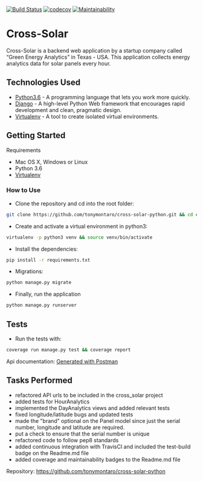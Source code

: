[![Build Status](https://travis-ci.org/tonymontaro/cross-solar-python.svg?branch=master)](https://travis-ci.org/tonymontaro/cross-solar-python)
[![codecov](https://codecov.io/gh/tonymontaro/cross-solar-python/branch/master/graph/badge.svg)](https://codecov.io/gh/tonymontaro/cross-solar-python)
[![Maintainability](https://api.codeclimate.com/v1/badges/21e39b1913cdd7e939a6/maintainability)](https://codeclimate.com/github/tonymontaro/cross-solar-python/maintainability)

# Cross-Solar
Cross-Solar is a backend web application by a startup company called “Green Energy Analytics” in Texas - USA. This application collects energy analytics data for solar panels every hour. 


## Technologies Used
- [Python3.6](https://www.python.org/downloads/) - A programming language that lets you work more quickly.
- [Django](https://www.djangoproject.com/) - A high-level Python Web framework that encourages rapid development and clean, pragmatic design.
- [Virtualenv](https://virtualenv.pypa.io/en/stable/) - A tool to create isolated virtual environments.


## Getting Started
Requirements
- Mac OS X, Windows or Linux
- Python 3.6
- [Virtualenv](https://virtualenv.pypa.io/en/stable/)

### How to Use
- Clone the repository and cd into the root folder:
```bash
git clone https://github.com/tonymontaro/cross-solar-python.git && cd cross-solar-python
```


- Create and activate a virtual environment in python3:

```bash
virtualenv -p python3 venv && source venv/bin/activate
```


- Install the dependencies:
```bash
pip install -r requirements.txt
```

- Migrations:
```bash
python manage.py migrate
```

- Finally, run the application
```bash
python manage.py runserver
```

## Tests

- Run the tests with:
``` bash
coverage run manage.py test && coverage report
```


Api documentation: [Generated with Postman](https://documenter.getpostman.com/view/646133/RWEfMJz4)



## Tasks Performed

- refactored API urls to be included in the cross_solar project
- added tests for HourAnalytics
- implemented the DayAnalytics views and added relevant tests
- fixed longitude/latitude bugs and updated tests
- made the "brand" optional on the Panel model since just the serial number, longitude and latitude are required.
- put a check to ensure that the serial number is unique
- refactored code to follow pep8 standards
- added continuous integration with TravisCI and included the test-build badge on the Readme.md file
- added coverage and maintainability badges to the Readme.md file

Repository: https://github.com/tonymontaro/cross-solar-python
